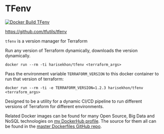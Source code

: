 # TFenv

[![Docker Build TFenv](https://github.com/HariSekhon/Dockerfiles/actions/workflows/docker_build_tfenv.yaml/badge.svg)](https://github.com/HariSekhon/Dockerfiles/actions/workflows/docker_build_tfenv.yaml)

https://github.com/tfutils/tfenv

`tfenv` is a version manager for Terraform

Run any version of Terraform dynamically, downloads the version dynamically.

```
docker run --rm -ti harisekhon/tfenv <terraform_args>
```

Pass the environment variable `TERRAFORM_VERSION` to this docker container to run that version of terraform:

```
docker run --rm -ti -e TERRAFORM_VERSION=1.2.3 harisekhon/tfenv <terraform_args>
```

Designed to be a utility for a dynamic CI/CD pipeline to run different versions of Terraform for different environments.

Related Docker images can be found for many Open Source, Big Data and NoSQL technologies on [my DockerHub profile](https://hub.docker.com/r/harisekhon). The source for them all can be found in the [master Dockerfiles GitHub repo](https://github.com/HariSekhon/Dockerfiles/).
